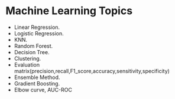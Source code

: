 # Machine Learning Topics
* Linear Regression.
* Logistic Regression.
* KNN.
* Random Forest.
* Decision Tree.
* Clustering.
* Evaluation matrix(precision,recall,F1_score,accuracy,sensitivity,specificity)
* Ensemble Method.
* Gradient Boosting.
* Elbow curve, AUC-ROC
